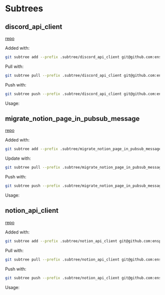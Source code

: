 # Subtrees

## discord_api_client

[repo](https://github.com/enspyrco/discord_api_client)

Added with:

```sh
git subtree add --prefix .subtree/discord_api_client git@github.com:enspyrco/discord_api_client.git main --squash
```

Pull with:

```sh
git subtree pull --prefix .subtree/discord_api_client git@github.com:enspyrco/discord_api_client.git main --squash
```

Push with:

```sh
git subtree push --prefix .subtree/discord_api_client git@github.com:enspyrco/discord_api_client.git main
```

Usage:

## migrate_notion_page_in_pubsub_message

[repo](https://github.com/enspyrco/migrate_notion_page_in_pubsub_message)

Added with:

```sh
git subtree add --prefix .subtree/migrate_notion_page_in_pubsub_message git@github.com:enspyrco/migrate_notion_page_in_pubsub_message.git main --squash
```

Update with:

```sh
git subtree pull --prefix .subtree/migrate_notion_page_in_pubsub_message git@github.com:enspyrco/migrate_notion_page_in_pubsub_message.git main --squash
```

Push with:

```sh
git subtree push --prefix .subtree/migrate_notion_page_in_pubsub_message git@github.com:enspyrco/migrate_notion_page_in_pubsub_message.git main
```

Usage:

## notion_api_client

[repo](https://github.com/enspyrco/notion_api_client)

Added with:

```sh
git subtree add --prefix .subtree/notion_api_client git@github.com:enspyrco/notion_api_client.git main --squash
```

Pull with:

```sh
git subtree pull --prefix .subtree/notion_api_client git@github.com:enspyrco/notion_api_client.git main --squash
```

Push with:

```sh
git subtree push --prefix .subtree/notion_api_client git@github.com:enspyrco/notion_api_client.git main
```

Usage:
